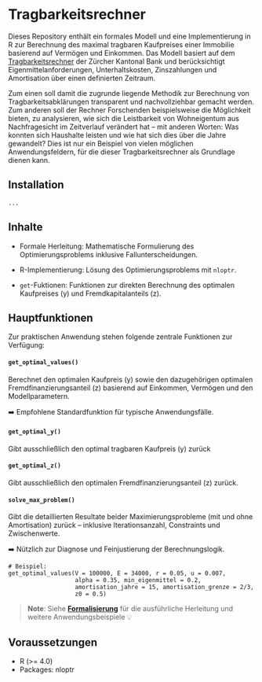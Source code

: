 # Tragbarkeitsrechner


Dieses Repository enthält ein formales Modell und eine Implementierung in R zur Berechnung des maximal tragbaren Kaufpreises einer Immobilie basierend auf Vermögen und Einkommen. Das Modell basiert auf dem [Tragbarkeitsrechner](https://www.zkb.ch/de/private/hypotheken-immobilien/rechner-hilfsmittel/hypothekenrechner.html/) der Zürcher Kantonal Bank und berücksichtigt Eigenmittelanforderungen, Unterhaltskosten, Zinszahlungen und Amortisation über einen definierten Zeitraum. 

Zum einen soll damit die zugrunde liegende Methodik zur Berechnung von Tragbarkeitsabklärungen transparent und nachvollziehbar gemacht werden. Zum anderen soll der Rechner Forschenden beispielsweise die Möglichkeit bieten, zu analysieren, wie sich die Leistbarkeit von Wohneigentum aus Nachfragesicht im Zeitverlauf verändert hat – mit anderen Worten: Was konnten sich Haushalte leisten und wie hat sich dies über die Jahre gewandelt? Dies ist nur ein Beispiel von vielen möglichen Anwendungsfeldern, für die dieser Tragbarkeitsrechner als Grundlage dienen kann.

## Installation

```
...
```

## Inhalte
- Formale Herleitung: Mathematische Formulierung des Optimierungsproblems inklusive Fallunterscheidungen.

- R-Implementierung: Lösung des Optimierungsproblems mit `nloptr`.

- `get`-Fuktionen: Funktionen zur direkten Berechnung des optimalen Kaufpreises (y) und Fremdkapitalanteils (z).


## Hauptfunktionen
Zur praktischen Anwendung stehen folgende zentrale Funktionen zur Verfügung:

#### `get_optimal_values()`
Berechnet den optimalen Kaufpreis (y) sowie den dazugehörigen optimalen Fremdfinanzierungsanteil (z) basierend auf Einkommen, Vermögen und den Modellparametern.

➡️ Empfohlene Standardfunktion für typische Anwendungsfälle.

#### `get_optimal_y()`
Gibt ausschließlich den optimal tragbaren Kaufpreis (y) zurück

#### `get_optimal_z()`
Gibt ausschließlich den optimalen Fremdfinanzierungsanteil (z) zurück.

#### `solve_max_problem()`
Gibt die detaillierten Resultate beider Maximierungsprobleme (mit und ohne Amortisation) zurück – inklusive Iterationsanzahl, Constraints und Zwischenwerte.

➡️ Nützlich zur Diagnose und Feinjustierung der Berechnungslogik.

```
# Beispiel:
get_optimal_values(V = 100000, E = 34000, r = 0.05, u = 0.007,
                   alpha = 0.35, min_eigenmittel = 0.2,
                   amortisation_jahre = 15, amortisation_grenze = 2/3,
                   z0 = 0.5)
```

> **Note**: Siehe **[Formalisierung](https://statdm.ji.ktzh.ch:8788/STAT/tragbarkeitsrechner/src/branch/main/Formalisierung.html)** für die ausführliche Herleitung und weitere Anwendungsbeispiele :bulb:




## Voraussetzungen
- R (>= 4.0)
- Packages: nloptr


